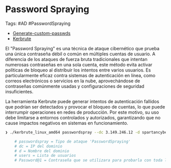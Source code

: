 # Password Spraying 

Tags: #AD #PasswordSpraying 

* [Generate-custom-passwds](https://www.kali.org/tools/crunch/)
*  [Kerbrute](https://github.com/ropnop/kerbrute)

El "Password Spraying" es una técnica de ataque cibernético que prueba una única contraseña débil o común en múltiples cuentas de usuario. A diferencia de los ataques de fuerza bruta tradicionales que intentan numerosas contraseñas en una sola cuenta, este método evita activar políticas de bloqueo al distribuir los intentos entre varios usuarios. Es particularmente eficaz contra sistemas de autenticación en línea, como correos electrónicos o servicios en la nube, aprovechándose de contraseñas comúnmente usadas y configuraciones de seguridad insuficientes.

La herramienta Kerbrute puede generar intentos de autenticación fallidos que podrían ser detectados y provocar el bloqueo de cuentas, lo que puede interrumpir operaciones en redes de producción. Por este motivo, su uso debe limitarse a entornos controlados y autorizados, garantizando que no cause impactos negativos en sistemas en funcionamiento.

```bash 
❯ ./kerbrute_linux_amd64 passwordspray --dc 3.149.246.12 -d spartancybersec.corp ./users.txt Password@1

	# passwordspray = Tipo de ataque 'PasswordSpraying'
	# dc = IP del dominio 
	# d = Nombre del dominio 
	# users = Lista de usuarios 
	# Password@1 = Contraseña que se utilizara para probarla con toda la lista de usuarios 
```
